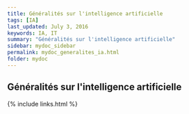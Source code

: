 ```yaml
---
title: Généralités sur l'intelligence artificielle
tags: [IA]
last_updated: July 3, 2016
keywords: IA, IT
summary: "Généralités sur l'intelligence artificielle"
sidebar: mydoc_sidebar
permalink: mydoc_generalites_ia.html
folder: mydoc
---
```


## Généralités sur l'intelligence artificielle




{% include links.html %}

